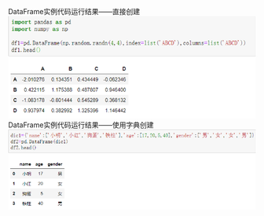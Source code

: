 DataFrame实例代码运行结果——直接创建
![](https://github.com/xudaseng/pictures-Respository/blob/master/myblog-images/python-imgs/p1.png)
DataFrame实例代码运行结果——使用字典创建
![](https://github.com/xudaseng/pictures-Respository/blob/master/myblog-images/python-imgs/p2.png)
